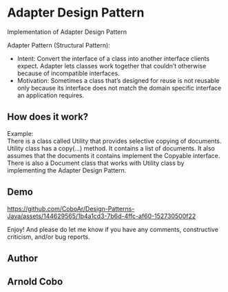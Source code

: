 # Adapter Design Pattern    

Implementation of Adapter Design Pattern

Adapter Pattern (Structural Pattern):
<ul>
  <li>Intent: Convert the interface of a class into another interface clients expect. Adapter lets classes work together that couldn’t otherwise because of incompatible interfaces.</li>
  <li>Motivation: Sometimes a class that’s designed for reuse is not reusable only because its interface does not match the domain specific interface an application requires.</li>
</ul>


## How does it work?
Example:   
There is a class called Utility that provides selective copying of documents. Utility class has a copy(…) method. It
contains a list of documents. It also assumes that the documents it contains implement the Copyable interface. There is also a Document class that works with Utility class by implementing the Adapter Design Pattern.

## Demo

https://github.com/CoboAr/Design-Patterns-Java/assets/144629565/1b4a1cd3-7b6d-4ffc-af60-152730500f22

Enjoy! And please do let me know if you have any comments, constructive criticism, and/or bug reports.
## Author
## Arnold Cobo


